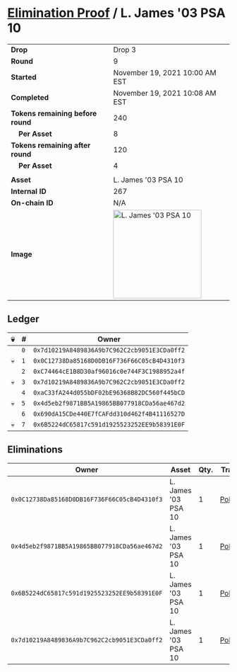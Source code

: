 # [Elimination Proof](./readme.md) / L. James &#039;03 PSA 10

|||
|---|---|
| **Drop** | Drop 3 |
| **Round** | 9 |
| **Started** | November 19, 2021 10:00 AM EST |
| **Completed** | November 19, 2021 10:08 AM EST |
| **Tokens remaining before round** | 240 |
| **&nbsp;&nbsp;&nbsp;&nbsp;Per Asset** | 8 |
| **Tokens remaining after round** | 120 |
| **&nbsp;&nbsp;&nbsp;&nbsp;Per Asset** | 4 |
| | |
| **Asset** | L. James &#039;03 PSA 10 |
| **Internal ID** | 267 |
| **On-chain ID** | N/A |
| **Image** | <img src="https://tcdn.blokpax.com/94d9199b-dc69-4c01-8613-566517e94127/4780ad94e78c2c133a9b2f39804de11f08e748f191c7e3eb5026528d8d0f4f6e.jpg" height="200" alt="L. James &#039;03 PSA 10" /> |

## Ledger

| 💀 | # | Owner |
| --- | --- | --- |
|  | `0` | `0x7d10219A8489836A9b7C962C2cb9051E3CDa0ff2` |
| 💀 | `1` | `0x0C12738Da85168D0DB16F736F66C05cB4D4310f3` |
|  | `2` | `0xC74464cE1B8D30af96016c0e744F3C1988952a4f` |
| 💀 | `3` | `0x7d10219A8489836A9b7C962C2cb9051E3CDa0ff2` |
|  | `4` | `0xaC33fA244d055bDF02bE96368B82DC560f445bCD` |
| 💀 | `5` | `0x4d5eb2f9871BB5A19865BB077918CDa56ae467d2` |
|  | `6` | `0x690dA15CDe440E7fCAFdd310d462f4B41116527D` |
| 💀 | `7` | `0x6B5224dC65817c591d1925523252EE9b58391E0F` |


## Eliminations

| Owner | Asset | Qty. | Transaction |
| --- | --- | --- | --- |
| `0x0C12738Da85168D0DB16F736F66C05cB4D4310f3` | L. James '03 PSA 10 | 1 | [Polygonscan](https://polygonscan.com/tx/0x30aa1b51fbab65c597ee50e1a00e1b0b63c7752e64bab856d4332606c3cf08af) |
| `0x4d5eb2f9871BB5A19865BB077918CDa56ae467d2` | L. James '03 PSA 10 | 1 | [Polygonscan](https://polygonscan.com/tx/0x74eeabcf75e6a9b8bd8646d5efa6e2af045f354bbc68aef66ee03309be99150d) |
| `0x6B5224dC65817c591d1925523252EE9b58391E0F` | L. James '03 PSA 10 | 1 | [Polygonscan](https://polygonscan.com/tx/0xada6ea4dea329050a44c834fe204d5e9ca534ba0da2429c8e47c1733f0956624) |
| `0x7d10219A8489836A9b7C962C2cb9051E3CDa0ff2` | L. James '03 PSA 10 | 1 | [Polygonscan](https://polygonscan.com/tx/0x8b33d0ce617f12b10e1966a3c750b2289f9c732486db8cbf939ac0a0e8c49c70) |
